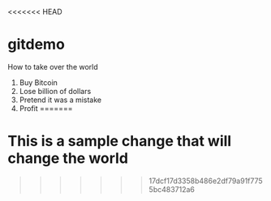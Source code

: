 <<<<<<< HEAD
# gitdemo

How to take over the world
1. Buy Bitcoin
2. Lose billion of dollars
3. Pretend it was a mistake
4. Profit
=======
# This is a sample change that will change the world
>>>>>>> 17dcf17d3358b486e2df79a91f7755bc483712a6
